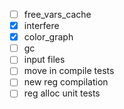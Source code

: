 -   [ ] free_vars_cache
-   [x] interfere
-   [x] color_graph
-   [ ] gc
-   [ ] input files
-   [ ] move in compile tests
-   [ ] new reg compilation
-   [ ] reg alloc unit tests
